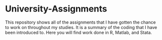 # University-Assignments

This repository shows all of the assignments that I have gotten the chance to work on throughout my studies. It is a summary of the coding that I have been introduced to.
Here you will find work done in R, Matlab, and Stata.



